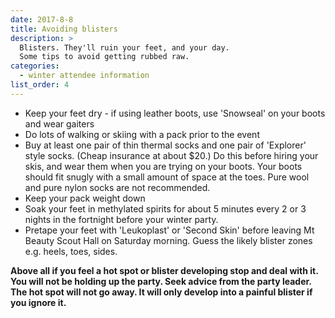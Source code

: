 ```yaml
---
date: 2017-8-8
title: Avoiding blisters
description: >
  Blisters. They'll ruin your feet, and your day.
  Some tips to avoid getting rubbed raw.
categories:
  - winter attendee information
list_order: 4
---
```


- Keep your feet dry - if using leather boots, use 'Snowseal' on your boots and
  wear gaiters
- Do lots of walking or skiing with a pack prior to the event
- Buy at least one pair of thin thermal socks and one pair of 'Explorer' style
  socks. (Cheap insurance at about $20.) Do this before hiring your skis, and
  wear them when you are trying on your boots. Your boots should fit snugly with
  a small amount of space at the toes. Pure wool and pure nylon socks are not
  recommended.
- Keep your pack weight down
- Soak your feet in methylated spirits for about 5 minutes every 2 or 3 nights
  in the fortnight before your winter party.
- Pretape your feet with 'Leukoplast' or 'Second Skin' before leaving Mt Beauty
  Scout Hall on Saturday morning. Guess the likely blister zones e.g. heels,
  toes, sides.

**Above all if you feel a hot spot or blister developing stop and deal with it.
You will not be holding up the party. Seek advice from the party leader. The hot
spot will not go away. It will only develop into a painful blister if you ignore
it.**
